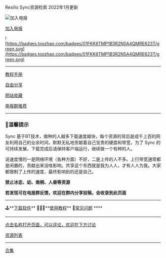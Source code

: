Resilio Sync资源检索
2022年1月更新

![[加入电报](https://t.me/Resiliosynczh)](https://s3-us-west-2.amazonaws.com/secure.notion-static.com/412deab4-48ec-476e-ba72-0eed973dc603/Untitled.png)

[加入电报](https://t.me/Resiliosynczh)

![https://badges.toozhao.com/badges/01FKK6TMP1B3R2N5A4QMRE623T/green.svg](https://badges.toozhao.com/badges/01FKK6TMP1B3R2N5A4QMRE623T/green.svg)

---

[教程手册](https://www.notion.so/b7a7ffd581534bcdb286f6f1623a0b54)

[自由分享](https://www.notion.so/128cd9c9a69f47238f0130bdab5e56af)

[网站收藏](https://www.notion.so/6df1d18ba0a9455aa0490f615dc8fe74)

[电报群推荐](https://www.notion.so/a31185ecacb14d38831ddc70d5f05552)

---

### 👅温馨提示

Sync 基于BT技术，做种的人越多下载速度越快，每个资源的背后是成千上百的网友利用自己的业余时间，默默无私地贡献着自己宝贵的硬盘和带宽，为了 Sync 的可持续发展，下载完成后请保持客户端运行，继续做一个有种的人。

说速度慢的一是网络环境（各种方面）不好，二是上传的人不多。上行带宽通常都是闲置的，贡献出来没啥影响。共享这个东西就是我为人人，才有人人为我。大家都限制了上传的速度，最终影响到的还是自己。

**禁止冰恋、幼、南桐、人兽等资源**

**若发现可在电报群反馈，欢迎在群内分享投稿，会收录到此页面**

---

🕹️**[下载软件](https://www.notion.so/dae3c6c9f5ee4861878801a77ce3d710)**          🕵🏿‍♀️**[使用教程](https://www.notion.so/Resilio-Sync-82567c49d9564c87a658462676e811b6)**          📁[常见问题](https://www.notion.so/Resilio-Sync-daef58522a3f43a991d3c401ace28fa3)           ****

---

[点击名称打开页面，可以评论，欢迎在下方讨论](https://www.notion.so/b41e861d98884fc6987263e0cf64c619)

[资源列表](https://www.notion.so/7715ddee16b34350916f37722b9ca6a8)

---

[合集](https://www.notion.so/d22d1e5b83e54bd9935feb2c971a884a)
